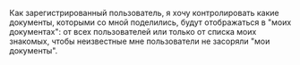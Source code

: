Как зарегистрированный пользователь, 
я хочу контролировать какие документы, которыми со мной поделились, будут отображаться в "моих документах": от всех пользователей или только от списка моих знакомых,
чтобы неизвестные мне пользователи не засоряли "мои документы".